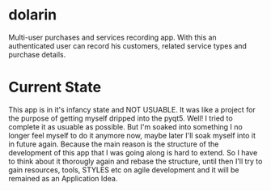 # dolarin

Multi-user purchases and services recording app. 
With this an authenticated user can record his customers, related service types and purchase details.


# Current State

This app is in it's infancy state and NOT USUABLE. It was like a project for the purpose of getting myself dripped into the pyqt5.
Well! I tried to complete it as usuable as possible. But I'm soaked into something I no longer feel myself to do it anymore now, maybe later I'll
soak myself into it in future again. Because the main reason is the structure of the development of this app that I was going along is hard to extend.
So I have to think about it thorougly again and rebase the structure, until then I'll try to gain resources, tools, STYLES etc on agile development and it will be remained as an Application Idea.
